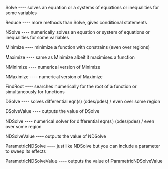 Solve ---- solves an equation or a systems of equations or inequalities for
           some variables

Reduce ---- more methods than Solve, gives conditional statements

NSolve ---- numerically solves an equation or system of equations or inequalities for
            some variables

Minimize ---- minimize a function with constrains (even over regions)

Maximize ---- same as Minimize albeit it maximises a function 

NMinimize ---- numerical version of Minimize

NMaximize ---- numerical version of Maximize

FindRoot ---- searches numerically for the root of a function or simultaneously for
              functions

DSolve ---- solves differential eqn(s) (odes/pdes) / even over some region

DSolveValue ---- outputs the value of DSolve

NDSolve ---- numerical solver for differential eqn(s) (odes/pdes) / even over some
             region

NDSolveValue ---- outputs the value of NDSolve

ParametricNDSolve ---- just like NDSolve but you can include a parameter to sweep
                       its effects

ParametricNDSolveValue ---- outputs the value of ParametricNDSolveValue



